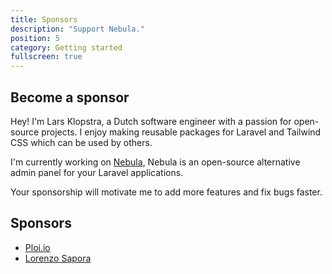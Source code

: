```yaml
---
title: Sponsors
description: "Support Nebula."
position: 5
category: Getting started
fullscreen: true
---
```


## Become a sponsor

Hey! I'm Lars Klopstra, a Dutch software engineer with a passion for open-source projects. I enjoy making reusable packages for Laravel and Tailwind CSS which can be used by others.

I'm currently working on [Nebula](https://github.com/nebulapackage/nebula), Nebula is an open-source alternative admin panel for your Laravel applications.

Your sponsorship will motivate me to add more features and fix bugs faster.

## Sponsors

- [Ploi.io](https://ploi.io/?utm_source=github&utm_medium=sponsor&utm_campaign=larsklopstra)
- [Lorenzo Sapora](https://github.com/LorenzoSapora)
